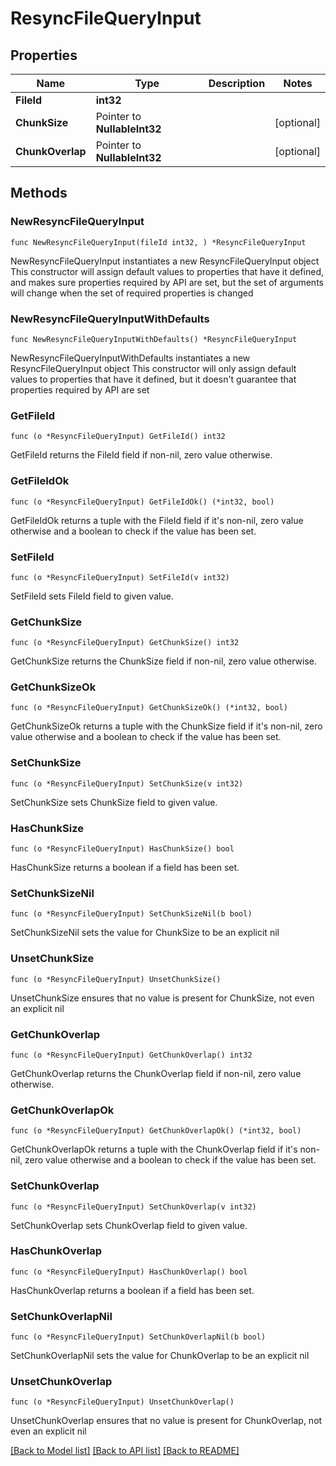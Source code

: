 # ResyncFileQueryInput

## Properties

Name | Type | Description | Notes
------------ | ------------- | ------------- | -------------
**FileId** | **int32** |  | 
**ChunkSize** | Pointer to **NullableInt32** |  | [optional] 
**ChunkOverlap** | Pointer to **NullableInt32** |  | [optional] 

## Methods

### NewResyncFileQueryInput

`func NewResyncFileQueryInput(fileId int32, ) *ResyncFileQueryInput`

NewResyncFileQueryInput instantiates a new ResyncFileQueryInput object
This constructor will assign default values to properties that have it defined,
and makes sure properties required by API are set, but the set of arguments
will change when the set of required properties is changed

### NewResyncFileQueryInputWithDefaults

`func NewResyncFileQueryInputWithDefaults() *ResyncFileQueryInput`

NewResyncFileQueryInputWithDefaults instantiates a new ResyncFileQueryInput object
This constructor will only assign default values to properties that have it defined,
but it doesn't guarantee that properties required by API are set

### GetFileId

`func (o *ResyncFileQueryInput) GetFileId() int32`

GetFileId returns the FileId field if non-nil, zero value otherwise.

### GetFileIdOk

`func (o *ResyncFileQueryInput) GetFileIdOk() (*int32, bool)`

GetFileIdOk returns a tuple with the FileId field if it's non-nil, zero value otherwise
and a boolean to check if the value has been set.

### SetFileId

`func (o *ResyncFileQueryInput) SetFileId(v int32)`

SetFileId sets FileId field to given value.


### GetChunkSize

`func (o *ResyncFileQueryInput) GetChunkSize() int32`

GetChunkSize returns the ChunkSize field if non-nil, zero value otherwise.

### GetChunkSizeOk

`func (o *ResyncFileQueryInput) GetChunkSizeOk() (*int32, bool)`

GetChunkSizeOk returns a tuple with the ChunkSize field if it's non-nil, zero value otherwise
and a boolean to check if the value has been set.

### SetChunkSize

`func (o *ResyncFileQueryInput) SetChunkSize(v int32)`

SetChunkSize sets ChunkSize field to given value.

### HasChunkSize

`func (o *ResyncFileQueryInput) HasChunkSize() bool`

HasChunkSize returns a boolean if a field has been set.

### SetChunkSizeNil

`func (o *ResyncFileQueryInput) SetChunkSizeNil(b bool)`

 SetChunkSizeNil sets the value for ChunkSize to be an explicit nil

### UnsetChunkSize
`func (o *ResyncFileQueryInput) UnsetChunkSize()`

UnsetChunkSize ensures that no value is present for ChunkSize, not even an explicit nil
### GetChunkOverlap

`func (o *ResyncFileQueryInput) GetChunkOverlap() int32`

GetChunkOverlap returns the ChunkOverlap field if non-nil, zero value otherwise.

### GetChunkOverlapOk

`func (o *ResyncFileQueryInput) GetChunkOverlapOk() (*int32, bool)`

GetChunkOverlapOk returns a tuple with the ChunkOverlap field if it's non-nil, zero value otherwise
and a boolean to check if the value has been set.

### SetChunkOverlap

`func (o *ResyncFileQueryInput) SetChunkOverlap(v int32)`

SetChunkOverlap sets ChunkOverlap field to given value.

### HasChunkOverlap

`func (o *ResyncFileQueryInput) HasChunkOverlap() bool`

HasChunkOverlap returns a boolean if a field has been set.

### SetChunkOverlapNil

`func (o *ResyncFileQueryInput) SetChunkOverlapNil(b bool)`

 SetChunkOverlapNil sets the value for ChunkOverlap to be an explicit nil

### UnsetChunkOverlap
`func (o *ResyncFileQueryInput) UnsetChunkOverlap()`

UnsetChunkOverlap ensures that no value is present for ChunkOverlap, not even an explicit nil

[[Back to Model list]](../README.md#documentation-for-models) [[Back to API list]](../README.md#documentation-for-api-endpoints) [[Back to README]](../README.md)



